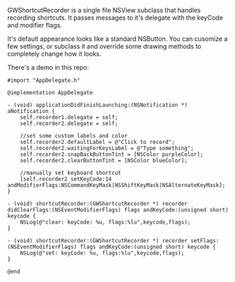 GWShortcutRecorder is a single file NSView subclass that handles recording shortcuts. It passes messages to it's delegate with the keyCode and modifier flags.

It's default appearance looks like a standard NSButton. You can cusomize a few settings, or subclass it and override some drawing methods to completely change how it looks.

There's a demo in this repo:


	#import "AppDelegate.h"

	@implementation AppDelegate

	- (void) applicationDidFinishLaunching:(NSNotification *) aNotification {
		self.recorder1.delegate = self;
		self.recorder2.delegate = self;
		
		//set some custom labels and color
		self.recorder2.defaultLabel = @"Click to record";
		self.recorder2.waitingForKeysLabel = @"Type something";
		self.recorder2.snapBackButtonTint = [NSColor purpleColor];
		self.recorder2.clearButtonTint = [NSColor blueColor];
		
		//manually set keyboard shortcut
		[self.recorder2 setKeyCode:14 andModifierFlags:NSCommandKeyMask|NSShiftKeyMask|NSAlternateKeyMask];
	}

	- (void) shortcutRecorder:(GWShortcutRecorder *) recorder didClearFlags:(NSEventModifierFlags) flags andKeyCode:(unsigned short) keycode {
		NSLog(@"clear: keyCode: %u, flags:%lu",keycode,flags);
	}

	- (void) shortcutRecorder:(GWShortcutRecorder *) recorder setFlags:(NSEventModifierFlags) flags andKeyCode:(unsigned short) keycode {
		NSLog(@"set: keyCode: %u, flags:%lu",keycode,flags);
	}

	@end
